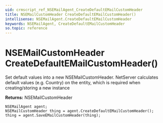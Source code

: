 ```yaml
---
uid: crmscript_ref_NSEMailAgent_CreateDefaultEMailCustomHeader
title: NSEMailCustomHeader CreateDefaultEMailCustomHeader()
intellisense: NSEMailAgent.CreateDefaultEMailCustomHeader
keywords: NSEMailAgent, CreateDefaultEMailCustomHeader
so.topic: reference
---
```


# NSEMailCustomHeader CreateDefaultEMailCustomHeader()
	  
Set default values into a new NSEMailCustomHeader.
NetServer calculates default values (e.g. Country) on the entity, which is required when creating/storing a new instance
	  
**Returns:** NSEMailCustomHeader

```crmscript
NSEMailAgent agent;
NSEMailCustomHeader thing = agent.CreateDefaultEMailCustomHeader();
thing = agent.SaveEMailCustomHeader(thing);
```

